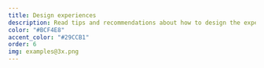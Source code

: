 ```yaml
---
title: Design experiences
description: Read tips and recommendations about how to design the experiences you want to build in Decentraland.
color: "#BCF4E8"
accent_color: "#29CCB1"
order: 6
img: examples@3x.png
---
```

